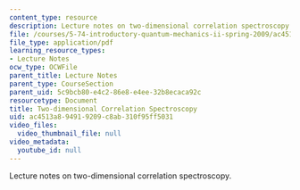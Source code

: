 ```yaml
---
content_type: resource
description: Lecture notes on two-dimensional correlation spectroscopy.
file: /courses/5-74-introductory-quantum-mechanics-ii-spring-2009/ac4513a894919209c8ab310f95ff5031_MIT5_74s09_lec17.pdf
file_type: application/pdf
learning_resource_types:
- Lecture Notes
ocw_type: OCWFile
parent_title: Lecture Notes
parent_type: CourseSection
parent_uid: 5c9bcb80-e4c2-86e8-e4ee-32b8ecaca92c
resourcetype: Document
title: Two-dimensional Correlation Spectroscopy
uid: ac4513a8-9491-9209-c8ab-310f95ff5031
video_files:
  video_thumbnail_file: null
video_metadata:
  youtube_id: null
---
```

Lecture notes on two-dimensional correlation spectroscopy.


